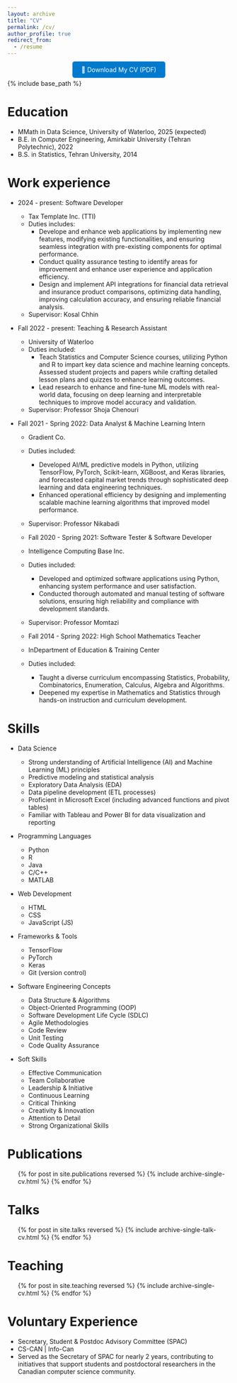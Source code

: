 ```yaml
---
layout: archive
title: "CV"
permalink: /cv/
author_profile: true
redirect_from:
  - /resume
---
```

<p style="text-align:center; margin-top: 20px;">
  <a href="{{ '/files/Ali_Tehrani - Resume.pdf' | relative_url }}" download 
     style="background-color:#007acc; color:white; padding:10px 20px; border-radius:5px; text-decoration:none;">
    📄 Download My CV (PDF)
  </a>
</p>


{% include base_path %}

Education
======
* MMath in Data Science, University of Waterloo, 2025 (expected)
* B.E. in Computer Engineering, Amirkabir University (Tehran Polytechnic), 2022
* B.S. in Statistics, Tehran University, 2014

Work experience
======
* 2024 - present: Software Developer
  * Tax Template Inc. (TTI)
  * Duties includes: 
    * Develope and enhance web applications by implementing new features, modifying existing functionalities, and ensuring seamless integration with pre-existing components for optimal performance. 
    * Conduct quality assurance testing to identify areas for improvement and enhance user experience and application efficiency.
    * Design and implement API integrations for financial data retrieval and insurance product comparisons, optimizing data handling, improving calculation accuracy, and ensuring reliable financial analysis.
  * Supervisor: Kosal Chhin

* Fall 2022 - present: Teaching & Research Assistant
  * University of Waterloo
  * Duties included: 
    * Teach Statistics and Computer Science courses, utilizing Python and R to impart key data science and machine learning concepts. Assessed student projects and papers while crafting detailed lesson plans and quizzes to enhance learning outcomes.
    * Lead research to enhance and fine-tune ML models with real-world data, focusing on deep learning and interpretable techniques to improve model accuracy and validation.
  * Supervisor: Professor Shoja Chenouri

* Fall 2021 - Spring 2022: Data Analyst & Machine Learning Intern
  * Gradient Co.
  * Duties included: 
    * Developed AI/ML predictive models in Python, utilizing TensorFlow, PyTorch, Scikit-learn, XGBoost, and Keras libraries, and forecasted capital market trends through sophisticated deep learning and data engineering techniques.
    * Enhanced operational efficiency by designing and implementing scalable machine learning algorithms that improved model performance.
  * Supervisor: Professor Nikabadi

  * Fall 2020 - Spring 2021: Software Tester & Software Developer
  * Intelligence Computing Base Inc.
  * Duties included: 
    * Developed and optimized software applications using Python, enhancing system performance and user satisfaction.
    * Conducted thorough automated and manual testing of software solutions, ensuring high reliability and compliance with development standards.
  * Supervisor: Professor Momtazi

  * Fall 2014 - Spring 2022: High School Mathematics Teacher
  * InDepartment of Education & Training Center
  * Duties included: 
    * Taught a diverse curriculum encompassing Statistics, Probability, Combinatorics, Enumeration, Calculus, Algebra and Algorithms.
    * Deepened my expertise in Mathematics and Statistics through hands-on instruction and curriculum development. 
  
Skills
======
* Data Science
  * Strong understanding of Artificial Intelligence (AI) and Machine Learning (ML) principles
  * Predictive modeling and statistical analysis
  * Exploratory Data Analysis (EDA)
  * Data pipeline development (ETL processes)
  * Proficient in Microsoft Excel (including advanced functions and pivot tables)
  * Familiar with Tableau and Power BI for data visualization and reporting

* Programming Languages
  * Python
  * R
  * Java
  * C/C++
  * MATLAB

* Web Development
  * HTML
  * CSS
  * JavaScript (JS)

* Frameworks & Tools
  * TensorFlow 
  * PyTorch
  * Keras
  * Git (version control)

* Software Engineering Concepts 
  * Data Structure & Algorithms
  * Object-Oriented Programming (OOP)
  * Software Development Life Cycle (SDLC)
  * Agile Methodologies
  * Code Review
  * Unit Testing
  * Code Quality Assurance

* Soft Skills
  * Effective Communication
  * Team Collaborative
  * Leadership & Initiative
  * Continuous Learning
  * Critical Thinking
  * Creativity & Innovation
  * Attention to Detail
  * Strong Organizational Skills

Publications
======
  <ul>{% for post in site.publications reversed %}
    {% include archive-single-cv.html %}
  {% endfor %}</ul>
  
Talks
======
  <ul>{% for post in site.talks reversed %}
    {% include archive-single-talk-cv.html  %}
  {% endfor %}</ul>
  
Teaching
======
  <ul>{% for post in site.teaching reversed %}
    {% include archive-single-cv.html %}
  {% endfor %}</ul>
  
Voluntary Experience 
======
* Secretary, Student & Postdoc Advisory Committee (SPAC)
* CS-CAN | Info-Can
* Served as the Secretary of SPAC for nearly 2 years, contributing to initiatives that support students and postdoctoral researchers in the Canadian computer science community.

